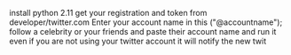install python 2.11
get your registration and token from developer/twitter.com
Enter your account name in this ("@accountname");
follow a celebrity or your friends and paste their account name and run it 
even if you are not using your twitter account it will notify the new twit
